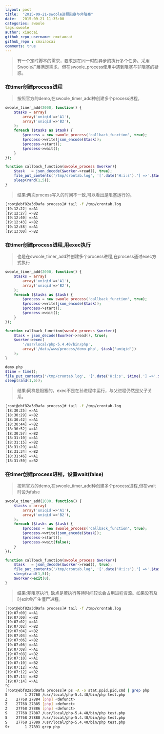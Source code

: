 ```yaml
---
layout: post
title:  "2015-09-21-swoole进程阻塞与非阻塞"
date:   2015-09-21 11:35:00
categories: swoole
tags:swoole
author: xiaocai
github_repo_username: cmxiaocai
github_repo : cmxiaocai
comments: true
---
```


> 有一个定时脚本的需求，要求是在同一时刻异步的执行多个任务。采用Swoole扩展满足需求，但在swoole_process使用中遇到阻塞与非阻塞的疑惑。

### 在timer创建process进程

>按照官方的demo,在swoole_timer_add种创建多个process进程。

~~~php
swoole_timer_add(2000, function() {
    $tasks = array(
        array('uniqid'=>'A1'),
        array('uniqid'=>'B2'),
    );
    foreach ($tasks as $task) {
        $process = new swoole_process('callback_function', true);
        $process->write(json_encode($task));
        $process->start();
        $process->wait();
    } 
});

function callback_function(swoole_process $worker){
    $task   = json_decode($worker->read(), true);
    file_put_contents('/tmp/crontab.log', '['.date('H:i:s').'] =>'.$task['uniqid']."\r\n", FILE_APPEND);
	sleep(rand(1,5));
}
~~~

>结果:两次process写入的时间不一致,可以看出是阻塞运行的。

~~~bash
[root@ebf82a3d9afa process]# tail -f /tmp/crontab.log 
[19:12:22] =>A1
[19:12:27] =>B2
[19:12:40] =>A1
[19:12:43] =>B2
[19:12:58] =>A1
[19:13:00] =>B2
~~~


### 在timer创建process进程,用exec执行

>也是在swoole_timer_add种创建多个process进程,在process通过exec方式执行

~~~php
swoole_timer_add(2000, function() {
    $tasks = array(
        array('uniqid'=>'A1'),
        array('uniqid'=>'B2'),
    );
    foreach ($tasks as $task) {
        $process = new swoole_process('callback_function', true);
        $process->write(json_encode($task));
        $process->start();
        $process->wait();
    } 
});

function callback_function(swoole_process $worker){
    $task = json_decode($worker->read(), true);
    $worker->exec(
        '/usr/local/php-5.4.40/bin/php', 
        array('/data/www/process/demo.php', $task['uniqid'])
    );
}

demo.php
$time = time();
file_put_contents('/tmp/crontab.log', '['.date('H:i:s', $time).'] =>'.$argv[1]."\r\n", FILE_APPEND);
sleep(rand(1,5));
~~~

>结果:同样是阻塞的，exec不是在孙进程中运行，与父进程仍然是父子关系。

~~~bash
[root@ebf82a3d9afa process]# tail -f /tmp/crontab.log 
[18:30:25] =>A1
[18:30:29] =>B2
[18:30:42] =>A1
[18:30:44] =>B2
[18:30:52] =>A1
[18:30:57] =>B2
[18:31:10] =>A1
[18:31:15] =>B2
[18:31:29] =>A1
[18:31:34] =>B2
[18:31:46] =>A1
[18:31:50] =>B2
~~~

### 在timer创建process进程，设置wait(false)

>按照官方的demo,在swoole_timer_add种创建多个process进程,但在wait时设为false

~~~php
swoole_timer_add(2000, function() {
    $tasks = array(
        array('uniqid'=>'A1'),
        array('uniqid'=>'B2'),
    );
    foreach ($tasks as $task) {
        $process = new swoole_process('callback_function', true);
        $process->write(json_encode($task));
        $process->start();
        $process->wait(false);
    } 
});

function callback_function(swoole_process $worker){
    $task   = json_decode($worker->read(), true);
    file_put_contents('/tmp/crontab.log', '['.date('H:i:s').'] =>'.$task['uniqid']."\r\n", FILE_APPEND);
    sleep(rand(1,5));
    $worker->exit(0);
}
~~~

>结果:非阻塞执行, 缺点是若执行等待时间较长会占用进程资源。如果没有及时exit会产生僵尸进程。

~~~bash
[root@ebf82a3d9afa process]# tail -f /tmp/crontab.log 
[19:07:00] =>A1
[19:07:00] =>B2
[19:07:02] =>A1
[19:07:02] =>B2
[19:07:04] =>B2
[19:07:04] =>A1
[19:07:06] =>B2
[19:07:06] =>A1
[19:07:08] =>A1
[19:07:08] =>B2
[19:07:10] =>A1
[19:07:10] =>B2
[19:07:12] =>A1
[19:07:12] =>B2
[19:07:14] =>B2
[19:07:14] =>A1
^C
[root@ebf82a3d9afa process]# ps -A -o stat,ppid,pid,cmd | grep php
S        1 27768 /usr/local/php-5.4.40/bin/php test.php
Z    27768 27884 [php] <defunct>
Z    27768 27885 [php] <defunct>
Z    27768 27886 [php] <defunct>
S    27768 27887 /usr/local/php-5.4.40/bin/php test.php
S    27768 27888 /usr/local/php-5.4.40/bin/php test.php
S    27768 27889 /usr/local/php-5.4.40/bin/php test.php
S+       1 27891 grep php
~~~